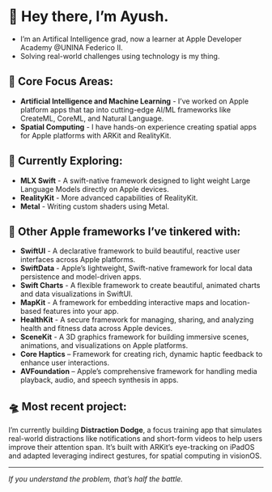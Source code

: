 # 👋 Hey there, I’m Ayush.
- I’m an Artifical Intelligence grad, now a learner at Apple Developer Academy @UNINA Federico II.
- Solving real-world challenges using technology is my thing.

## 👀 Core Focus Areas:
- **Artificial Intelligence and Machine Learning** - I’ve worked on Apple platform apps that tap into cutting-edge AI/ML frameworks like CreateML, CoreML, and Natural Language.
- **Spatial Computing** - I have hands-on experience creating spatial apps for Apple platforms with ARKit and RealityKit.

## 🧭 Currently Exploring:
- **MLX Swift** - A swift-native framework designed to light weight Large Language Models directly on Apple devices.
- **RealityKit** - More advanced capabilities of RealityKit.
- **Metal** - Writing custom shaders using Metal.

## 🧳 Other Apple frameworks I’ve tinkered with:
- **SwiftUI** - A declarative framework to build beautiful, reactive user interfaces across Apple platforms.
- **SwiftData** - Apple’s lightweight, Swift-native framework for local data persistence and model-driven apps.
- **Swift Charts** - A flexible framework to create beautiful, animated charts and data visualizations in SwiftUI.
- **MapKit** - A framework for embedding interactive maps and location-based features into your app.
- **HealthKit** - A secure framework for managing, sharing, and analyzing health and fitness data across Apple devices.
- **SceneKit** - A 3D graphics framework for building immersive scenes, animations, and visualizations on Apple platforms.
- **Core Haptics** – Framework for creating rich, dynamic haptic feedback to enhance user interactions.
- **AVFoundation** – Apple’s comprehensive framework for handling media playback, audio, and speech synthesis in apps.

## 🛸 Most recent project:
I’m currently building **Distraction Dodge**, a focus training app that simulates real-world distractions like notifications and short-form videos to help users improve their attention span. It’s built with ARKit’s eye-tracking on iPadOS and adapted leveraging indirect gestures, for spatial computing in visionOS.

  ---

*If you understand the problem, that’s half the battle.*
<!---
thisisayushs/thisisayushs is a ✨ special ✨ repository because its `README.md` (this file) appears on your GitHub profile.
You can click the Preview link to take a look at your changes.
--->
